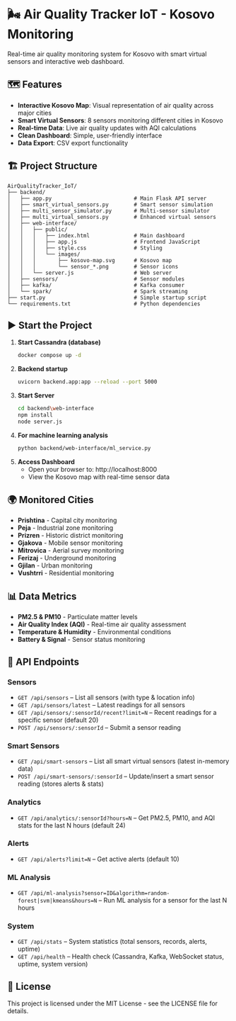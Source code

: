 # 🌬️ Air Quality Tracker IoT - Kosovo Monitoring

Real-time air quality monitoring system for Kosovo with smart virtual sensors and interactive web dashboard.

## 🗺️ Features

- **Interactive Kosovo Map**: Visual representation of air quality across major cities
- **Smart Virtual Sensors**: 8 sensors monitoring different cities in Kosovo
- **Real-time Data**: Live air quality updates with AQI calculations
- **Clean Dashboard**: Simple, user-friendly interface
- **Data Export**: CSV export functionality

## 🏗️ Project Structure

```
AirQualityTracker_IoT/
├── backend/
│   ├── app.py                          # Main Flask API server
│   ├── smart_virtual_sensors.py        # Smart sensor simulation
│   ├── multi_sensor_simulator.py       # Multi-sensor simulator
│   ├── multi_virtual_sensors.py        # Enhanced virtual sensors
│   ├── web-interface/
│   │   ├── public/
│   │   │   ├── index.html              # Main dashboard
│   │   │   ├── app.js                  # Frontend JavaScript
│   │   │   ├── style.css               # Styling
│   │   │   └── images/
│   │   │       ├── kosovo-map.svg      # Kosovo map
│   │   │       └── sensor_*.png        # Sensor icons
│   │   └── server.js                   # Web server
│   ├── sensors/                        # Sensor modules
│   ├── kafka/                          # Kafka consumer
│   └── spark/                          # Spark streaming
├── start.py                            # Simple startup script
└── requirements.txt                    # Python dependencies
```


## ▶️ Start the Project  

1. **Start Cassandra (database)**  
   ```bash
   docker compose up -d

2. **Backend startup** 
   ```bash
   uvicorn backend.app:app --reload --port 5000  

3. **Start Server** 
   ```bash
   cd backend\web-interface 
   npm install  
   node server.js

4. **For machine learning analysis**
   ```bash
   python backend/web-interface/ml_service.py


4. **Access Dashboard**
   - Open your browser to: http://localhost:8000
   - View the Kosovo map with real-time sensor data

## 🌍 Monitored Cities

- **Prishtina** - Capital city monitoring
- **Peja** - Industrial zone monitoring  
- **Prizren** - Historic district monitoring
- **Gjakova** - Mobile sensor monitoring
- **Mitrovica** - Aerial survey monitoring
- **Ferizaj** - Underground monitoring
- **Gjilan** - Urban monitoring
- **Vushtrri** - Residential monitoring

## 📊 Data Metrics

- **PM2.5 & PM10** - Particulate matter levels
- **Air Quality Index (AQI)** - Real-time air quality assessment
- **Temperature & Humidity** - Environmental conditions
- **Battery & Signal** - Sensor status monitoring


## 🔧 API Endpoints

### Sensors
- `GET /api/sensors` – List all sensors (with type & location info)  
- `GET /api/sensors/latest` – Latest readings for all sensors  
- `GET /api/sensors/:sensorId/recent?limit=N` – Recent readings for a specific sensor (default 20)  
- `POST /api/sensors/:sensorId` – Submit a sensor reading  

### Smart Sensors
- `GET /api/smart-sensors` – List all smart virtual sensors (latest in-memory data)  
- `POST /api/smart-sensors/:sensorId` – Update/insert a smart sensor reading (stores alerts & stats)  

### Analytics
- `GET /api/analytics/:sensorId?hours=N` – Get PM2.5, PM10, and AQI stats for the last N hours (default 24)  

### Alerts
- `GET /api/alerts?limit=N` – Get active alerts (default 10)  

### ML Analysis
- `GET /api/ml-analysis?sensor=ID&algorithm=random-forest|svm|kmeans&hours=N` – Run ML analysis for a sensor for the last N hours  

### System
- `GET /api/stats` – System statistics (total sensors, records, alerts, uptime)  
- `GET /api/health` – Health check (Cassandra, Kafka, WebSocket status, uptime, system version)  


## 📝 License

This project is licensed under the MIT License - see the LICENSE file for details.

